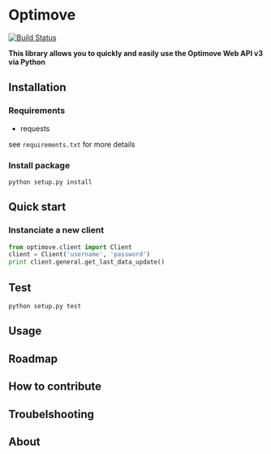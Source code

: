# Optimove

[![Build Status](https://travis-ci.org/nicolasramy/optimove.svg?branch=master)](https://travis-ci.org/nicolasramy/optimove)

**This library allows you to quickly and easily use the Optimove Web API v3 via Python**

## Installation

### Requirements

* requests

see ```requirements.txt``` for more details

### Install package

```
python setup.py install
```

## Quick start

### Instanciate a new client

```python
from optimove.client import Client
client = Client('username', 'password')
print client.general.get_last_data_update()
````

## Test

```
python setup.py test
```

## Usage

## Roadmap

## How to contribute

## Troubelshooting

## About
